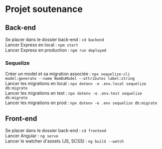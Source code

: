 # Projet soutenance
## Back-end
Se placer dans le dossier back-end : `cd backend`\
Lancer Express en local : `npm start`\
Lancer Express en production : `npm run deployed`

### Sequelize
Créer un model et sa migration associée : `npx sequelize-cli model:generate --name NomDuModel --attributes label:string`\
Lancer les migrations en local : `npx dotenv -e .env.local sequelize db:migrate`\
Lancer les migrations en test : `npx dotenv -e .env.test sequelize db:migrate`\
Lancer les migrations en prod : `npx dotenv -e .env sequelize db:migrate`

## Front-end
Se placer dans le dossier back-end : `cd frontend`\
Lancer Angular : `ng serve`\
Lancer le watcher d'assets (JS, SCSS) : `ng build --watch`
